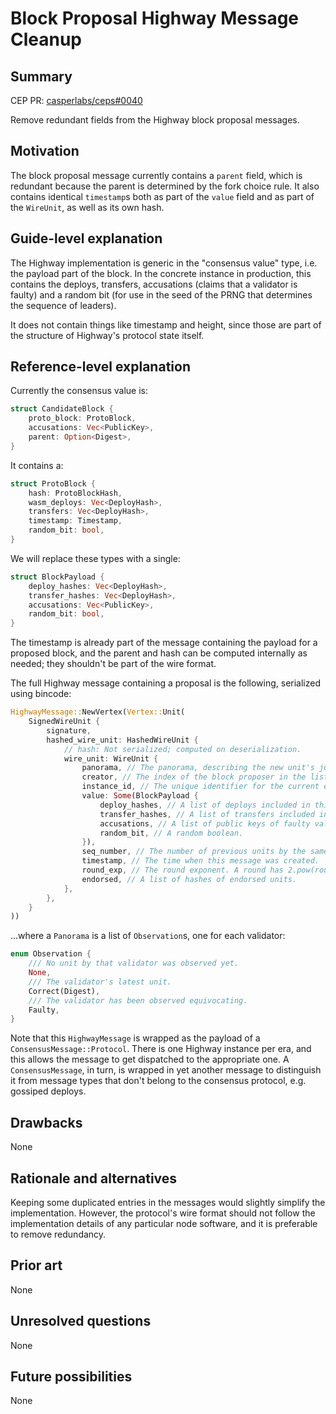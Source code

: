# Block Proposal Highway Message Cleanup

## Summary

[summary]: #summary

CEP PR: [casperlabs/ceps#0040](https://github.com/casperlabs/ceps/pull/0040)

Remove redundant fields from the Highway block proposal messages.


## Motivation

[motivation]: #motivation

The block proposal message currently contains a `parent` field, which is redundant because the
parent is determined by the fork choice rule. It also contains identical `timestamp`s both as part
of the `value` field and as part of the `WireUnit`, as well as its own hash.


## Guide-level explanation

[guide-level-explanation]: #guide-level-explanation

The Highway implementation is generic in the "consensus value" type, i.e. the payload part of the
block. In the concrete instance in production, this contains the deploys, transfers, accusations
(claims that a validator is faulty) and a random bit (for use in the seed of the PRNG that
determines the sequence of leaders).

It does not contain things like timestamp and height, since those are part of the structure of
Highway's protocol state itself.


## Reference-level explanation

[reference-level-explanation]: #reference-level-explanation

Currently the consensus value is:

```rust
struct CandidateBlock {
    proto_block: ProtoBlock,
    accusations: Vec<PublicKey>,
    parent: Option<Digest>,
}
```

It contains a:

```rust
struct ProtoBlock {
    hash: ProtoBlockHash,
    wasm_deploys: Vec<DeployHash>,
    transfers: Vec<DeployHash>,
    timestamp: Timestamp,
    random_bit: bool,
}
```

We will replace these types with a single:

```rust
struct BlockPayload {
    deploy_hashes: Vec<DeployHash>,
    transfer_hashes: Vec<DeployHash>,
    accusations: Vec<PublicKey>,
    random_bit: bool,
}
```

The timestamp is already part of the message containing the payload for a proposed block, and the
parent and hash can be computed internally as needed; they shouldn't be part of the wire format.

The full Highway message containing a proposal is the following, serialized using bincode:

```rust
HighwayMessage::NewVertex(Vertex::Unit(
    SignedWireUnit {
        signature,
        hashed_wire_unit: HashedWireUnit {
            // hash: Not serialized; computed on deserialization.
            wire_unit: WireUnit {
                panorama, // The panorama, describing the new unit's justifications.
                creator, // The index of the block proposer in the list of validators.
                instance_id, // The unique identifier for the current era in this network.
                value: Some(BlockPayload {
                    deploy_hashes, // A list of deploys included in this block.
                    transfer_hashes, // A list of transfers included in this block.
                    accusations, // A list of public keys of faulty validators.
                    random_bit, // A random boolean.
                }),
                seq_number, // The number of previous units by the same validator.
                timestamp, // The time when this message was created.
                round_exp, // The round exponent. A round has 2.pow(round_exp) milliseconds.
                endorsed, // A list of hashes of endorsed units.
            },
        },
    }
))
```

…where a `Panorama` is a list of `Observation`s, one for each validator:

```rust
enum Observation {
    /// No unit by that validator was observed yet.
    None,
    /// The validator's latest unit.
    Correct(Digest),
    /// The validator has been observed equivocating.
    Faulty,
}
```

Note that this `HighwayMessage` is wrapped as the payload of a `ConsensusMessage::Protocol`.
There is one Highway instance per era, and this allows the message to get dispatched to the
appropriate one.
A `ConsensusMessage`, in turn, is wrapped in yet another message to distinguish it from message
types that don't belong to the consensus protocol, e.g. gossiped deploys.


## Drawbacks

[drawbacks]: #drawbacks

None


## Rationale and alternatives

[rationale-and-alternatives]: #rationale-and-alternatives

Keeping some duplicated entries in the messages would slightly simplify the implementation.
However, the protocol's wire format should not follow the implementation details of any particular
node software, and it is preferable to remove redundancy.


## Prior art

[prior-art]: #prior-art

None


## Unresolved questions

[unresolved-questions]: #unresolved-questions

None


## Future possibilities

[future-possibilities]: #future-possibilities

None
